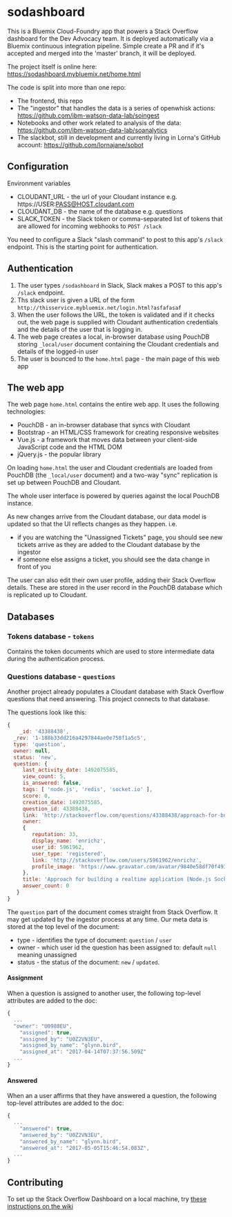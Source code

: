 # sodashboard

This is a Bluemix Cloud-Foundry app that powers a Stack Overflow dashboard for the Dev Advocacy team. It is deployed automatically via a Bluemix continuous integration pipeline. Simple create a PR and if it's accepted and merged into the 'master' branch, it will be deployed.

The project itself is online here: https://sodashboard.mybluemix.net/home.html

The code is split into more than one repo:

- The frontend, this repo
- The "ingestor" that handles the data is a series of openwhisk actions: https://github.com/ibm-watson-data-lab/soingest
- Notebooks and other work related to analysis of the data: https://github.com/ibm-watson-data-lab/soanalytics
- The slackbot, still in development and currently living in Lorna's GitHub account: https://github.com/lornajane/sobot

## Configuration

Environment variables

- CLOUDANT_URL - the url of your Cloudant instance e.g. https://USER:PASS@HOST.cloudant.com
- CLOUDANT_DB - the name of the database e.g. questions
- SLACK_TOKEN - the Slack token or comma-separated list of tokens that are allowed for incoming webhooks to `POST /slack`

You need to configure a Slack "slash command" to post to this app's `/slack` endpoint. This is the starting point for authentication.

## Authentication

1) The user types `/sodashboard` in Slack, Slack makes a POST to this app's `/slack` endpoint.
2) Ths slack user is given a URL of the form `http://thisservice.mybluemix.net/login.html?asfafasaf`
3) When the user follows the URL, the token is validated and if it checks out, the web page is supplied with Cloudant
authentication credentials and the details of the user that is logging in.
4) The web page creates a local, in-browser database using PouchDB storing `_local/user` document containing the Cloudant credentials and details of the logged-in user
5) The user is bounced to the `home.html` page - the main page of this web app

## The web app

The web page `home.html` contains the entire web app. It uses the following technologies:

- PouchDB - an in-browser database that syncs with Cloudant
- Bootstrap - an HTML/CSS framework for creating responsive websites
- Vue.js - a framework that moves data between your client-side JavaScript code and the HTML DOM
- jQuery.js - the popular library

On loading `home.html` the user and Cloudant credentials are loaded from PouchDB (the `_local/user` document) and a two-way "sync" replication is set up between PouchDB and Cloudant.

The whole user interface is powered by queries against the local PouchDB instance.

As new changes arrive from the Cloudant database, our data model is updated so that the UI reflects changes as they happen. i.e.

- if you are watching the "Unassigned Tickets" page, you should see new tickets arrive as they are added to the Cloudant database by the ingestor
- if someone else assigns a ticket, you should see the data change in front of you

The user can also edit their own user profile, adding their Stack Overflow details. These are stored in the user record in the PouchDB database which is replicated up to Cloudant.

## Databases

### Tokens database - `tokens`

Contains the token documents which are used to store intermediate data during the authentication process.

### Questions database - `questions`

Another project already populates a Cloudant database with Stack Overflow questions that need answering. This project
connects to that database.

The questions look like this:

```js
{ 
    _id: '43388438',
  _rev: '1-188b33dd216a4297844ae0e758f1a5c5',
  type: 'question',
  owner: null,
  status: 'new',
  question: { 
     last_activity_date: 1492075585,
     view_count: 5,
     is_answered: false,
     tags: [ 'node.js', 'redis', 'socket.io' ],
     score: 0,
     creation_date: 1492075585,
     question_id: 43388438,
     link: 'http://stackoverflow.com/questions/43388438/approach-for-building-a-realtime-application-node-js-socket-io-redis',
     owner: 
     { 
        reputation: 33,
        display_name: 'enrichz',
        user_id: 5961962,
        user_type: 'registered',
        link: 'http://stackoverflow.com/users/5961962/enrichz',
        profile_image: 'https://www.gravatar.com/avatar/9840e58df70f493a36c8554e3cc370d7?s=128&d=identicon&r=PG' 
     },
     title: 'Approach for building a realtime application [Node.js Socket.io Redis]',
     answer_count: 0 
   }
}
```

The `question` part of the document comes straight from Stack Overflow. It may get updated by the ingestor process at any time.
Our meta data is stored at the top level of the document:

- type - identifies the type of document: `question` / `user`
- owner - which user id the question has been assigned to: default `null` meaning unassigned
- status - the status of the document: `new` / `updated`. 

#### Assignment

When a question is assigned to another user, the following top-level attributes are added to the doc:

```js
{
  ...
  "owner": "U0988EU",
	"assigned": true,
	"assigned_by": "U0Z2VN3EU",
	"assigned_by_name": "glynn.bird",
	"assigned_at": "2017-04-14T07:37:56.509Z"
  ...
}
```

#### Answered

When an a user affirms that they have answered a question, the following top-level attributes are added to the doc:

```js
{
  ...
	"answered": true,
	"answered_by": "U0Z2VN3EU",
	"answered_by_name": "glynn.bird",
	"answered_at": "2017-05-05T15:46:54.083Z",
  ...
}
```

## Contributing

To set up the Stack Overflow Dashboard on a local machine, try [these instructions on the wiki](https://github.com/ibm-watson-data-lab/sodashboard/wiki/Developers-Guide)

